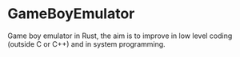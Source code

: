 # GameBoyEmulator
Game boy emulator in Rust, the aim is to improve in low level coding (outside C or C++) and in system programming.
